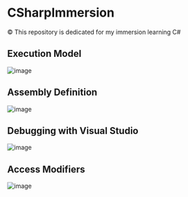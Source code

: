 # CSharpImmersion
©️ This repository is dedicated for my immersion learning C#

## Execution Model
![image](https://github.com/shimarrudz/CSharpImmersion/assets/104167280/d27942a3-957d-4bc8-9d0b-52557bfba253)

## Assembly Definition
![image](https://github.com/shimarrudz/CSharpImmersion/assets/104167280/72e23346-49ad-4ef9-827f-3515a8335a98)

## Debugging with Visual Studio
![image](https://github.com/shimarrudz/CSharpImmersion/assets/104167280/418ecf7f-efea-43c0-ad21-c9cdc46cd8a3)

## Access Modifiers
![image](https://github.com/shimarrudz/CSharpImmersion/assets/104167280/1dc1905b-c610-4d0e-a9cb-2818c67f28e5)
